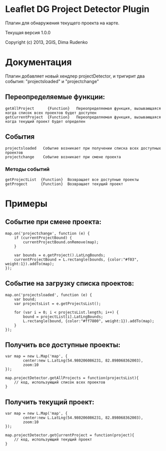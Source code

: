 Leaflet DG Project Detector Plugin
====================================

Плагин для обнаружения текущего проекта на карте.

Текущая версия 1.0.0

Copyright (c) 2013, 2GIS, Dima Rudenko

# Документация

Плагин добавляет новый хендлер projectDetector, и тригирит два события: "projectsloaded" и "projectchange"

## Переопределяемые функции:

    getAllProject      {Function}   Переопределяемая функция, вызывающаяся когда список всех проектов будет доступен
    getCurrentProject  {Function}   Переопределяемая функция, вызывающаяся когда текущий проект будет определен

## События

    projectsloaded   Событие возникает при получении списка всех доступных проектов
    projectchange    Событие возникает при смене проекта

### Методы событий

    getProjectList  {Function}  Возвращает все доступные проекты
    getProgect      {Function}  Возвращает текущий проект

# Примеры
## Событие при смене проекта:

    map.on('projectchange', function (e) {
        if (currentProjectBound) {
            currentProjectBound.onRemove(map);
        }

        var bounds = e.getProject().LatLngBounds;
        currentProjectBound = L.rectangle(bounds, {color:"#f03", weight:1}).addTo(map);
    });

## Событие на загрузку списка проектов:

    map.on('projectsloaded', function (e) {
        var bound;
        var projectsList = e.getProjectsList();

        for (var i = 0; i < projectsList.length; i++) {
            bound = projectList[i].LatLngBounds;
            L.rectangle(bound, {color:"#ff7800", weight:1}).addTo(map);
        }
    });

## Получить все доступные проекты:

    var map = new L.Map('map', {
            center:new L.LatLng(54.980206086231, 82.898068362003),
            zoom:10
    });

    map.projectDetector.getAllProjects = function(projectsList){
        // код, использующий список всех проектов
    }

## Получить текущий проект:

    var map = new L.Map('map', {
            center:new L.LatLng(54.980206086231, 82.898068362003),
            zoom:10
    });

    map.projectDetector.getCurrentProject = function(project){
        // код, использующий текущий проект
    }

